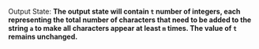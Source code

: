 Output State: **The output state will contain `t` number of integers, each representing the total number of characters that need to be added to the string `a` to make all characters appear at least `m` times. The value of `t` remains unchanged.**